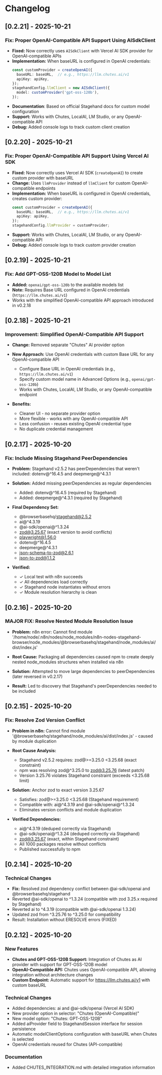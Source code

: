 # Changelog

## [0.2.21] - 2025-10-21

### Fix: Proper OpenAI-Compatible API Support Using AISdkClient

- **Fixed:** Now correctly uses `AISdkClient` with Vercel AI SDK provider for OpenAI-compatible APIs
- **Implementation:** When baseURL is configured in OpenAI credentials:
  ```typescript
  const customProvider = createOpenAI({
    baseURL: baseURL,  // e.g., https://llm.chutes.ai/v1
    apiKey: apiKey,
  });
  stagehandConfig.llmClient = new AISdkClient({
    model: customProvider('gpt-oss-120b'),
  });
  ```
- **Documentation**: Based on official Stagehand docs for custom model configuration
- **Support:** Works with Chutes, LocalAI, LM Studio, or any OpenAI-compatible API
- **Debug:** Added console logs to track custom client creation

## [0.2.20] - 2025-10-21

### Fix: Proper OpenAI-Compatible API Support Using Vercel AI SDK

- **Fixed:** Now correctly uses Vercel AI SDK (`createOpenAI`) to create custom provider with baseURL
- **Change:** Uses `llmProvider` instead of `llmClient` for custom OpenAI-compatible endpoints
- **Implementation:** When baseURL is configured in OpenAI credentials, creates custom provider:
  ```typescript
  const customProvider = createOpenAI({
    baseURL: baseURL,  // e.g., https://llm.chutes.ai/v1
    apiKey: apiKey,
  });
  stagehandConfig.llmProvider = customProvider;
  ```
- **Support:** Works with Chutes, LocalAI, LM Studio, or any OpenAI-compatible API
- **Debug:** Added console logs to track custom provider creation

## [0.2.19] - 2025-10-21

### Fix: Add GPT-OSS-120B Model to Model List

- **Added:** `openai/gpt-oss-120b` to the available models list
- **Note:** Requires Base URL configured in OpenAI credentials (`https://llm.chutes.ai/v1`)
- Works with the simplified OpenAI-compatible API approach introduced in v0.2.18

## [0.2.18] - 2025-10-21

### Improvement: Simplified OpenAI-Compatible API Support

- **Change:** Removed separate "Chutes" AI provider option
- **New Approach:** Use OpenAI credentials with custom Base URL for any OpenAI-compatible API
  - Configure Base URL in OpenAI credentials (e.g., `https://llm.chutes.ai/v1`)
  - Specify custom model name in Advanced Options (e.g., `openai/gpt-oss-120b`)
  - Works with Chutes, LocalAI, LM Studio, or any OpenAI-compatible endpoint

- **Benefits:**
  - Cleaner UI - no separate provider option
  - More flexible - works with any OpenAI-compatible API
  - Less confusion - reuses existing OpenAI credential type
  - No duplicate credential management

## [0.2.17] - 2025-10-20

### Fix: Include Missing Stagehand PeerDependencies

- **Problem:** Stagehand v2.5.2 has peerDependencies that weren't included: dotenv@^16.4.5 and deepmerge@^4.3.1
- **Solution:** Added missing peerDependencies as regular dependencies
  - Added: dotenv@^16.4.5 (required by Stagehand)
  - Added: deepmerge@^4.3.1 (required by Stagehand)

- **Final Dependency Set:**
  - @browserbasehq/stagehand@2.5.2
  - ai@^4.3.19
  - @ai-sdk/openai@^1.3.24
  - zod@3.25.67 (exact version to avoid conflicts)
  - playwright@1.56.0
  - dotenv@^16.4.5
  - deepmerge@^4.3.1
  - json-schema-to-zod@2.6.1
  - json-to-zod@1.1.2

- **Verified:** 
  - ✓ Local test with n8n succeeds
  - ✓ All dependencies load correctly
  - ✓ Stagehand node instantiates without errors
  - ✓ Module resolution hierarchy is clean

## [0.2.16] - 2025-10-20

### MAJOR FIX: Resolve Nested Module Resolution Issue

- **Problem:** n8n error: Cannot find module '/home/node/.n8n/nodes/node_modules/n8n-nodes-stagehand-browser/node_modules/@browserbasehq/stagehand/node_modules/ai/dist/index.js'
- **Root Cause:** Packaging all dependencies caused npm to create deeply nested node_modules structures when installed via n8n

- **Solution:** Attempted to move large dependencies to peerDependencies (later reversed in v0.2.17)
- **Result:** Led to discovery that Stagehand's peerDependencies needed to be included

## [0.2.15] - 2025-10-20

### Fix: Resolve Zod Version Conflict

- **Problem in n8n:** Cannot find module '@browserbasehq/stagehand/node_modules/ai/dist/index.js' - caused by module duplication
- **Root Cause Analysis:**
  - Stagehand v2.5.2 requires: zod@>=3.25.0 <3.25.68 (exact constraint)
  - npm was resolving zod@^3.25.0 to zod@3.25.76 (latest patch)
  - Version 3.25.76 violates Stagehand constraint (exceeds <3.25.68 limit)
  
- **Solution:** Anchor zod to exact version 3.25.67
  - Satisfies: zod@>=3.25.0 <3.25.68 (Stagehand requirement)
  - Compatible with: ai@^4.3.19 and @ai-sdk/openai@^1.3.24
  - Eliminates version conflicts and module duplication

- **Verified Dependencies:**
  - ai@^4.3.19 (deduped correctly via Stagehand)
  - @ai-sdk/openai@^1.3.24 (deduped correctly via Stagehand)
  - zod@3.25.67 (exact, within Stagehand constraint)
  - All 1000 packages resolve without conflicts
  - Published successfully to npm

## [0.2.14] - 2025-10-20

### Technical Changes

- **Fix:** Resolved zod dependency conflict between @ai-sdk/openai and @browserbasehq/stagehand
- Reverted @ai-sdk/openai to ^1.3.24 (compatible with zod 3.25.x required by Stagehand)
- Reverted ai to ^4.3.19 (compatible with @ai-sdk/openai 1.3.24)
- Updated zod from ^3.25.76 to ^3.25.0 for compatibility
- Result: Installation without ERESOLVE errors (FIXED)

## [0.2.12] - 2025-10-20

### New Features

- **Chutes and GPT-OSS-120B Support:** Integration of Chutes as AI provider with support for GPT-OSS-120B model
- **OpenAI-Compatible API:** Chutes uses OpenAI-compatible API, allowing integration without architecture changes
- **Custom Endpoint:** Automatic support for https://llm.chutes.ai/v1 with custom baseURL

### Technical Changes

- Added dependencies: ai and @ai-sdk/openai (Vercel AI SDK)
- New provider option in selector: "Chutes (OpenAI-Compatible)"
- New model option: "Chutes: GPT-OSS-120B"
- Added aiProvider field to StagehandSession interface for session persistence
- Automatic modelClientOptions configuration with baseURL when Chutes is selected
- OpenAI credentials reused for Chutes (API-compatible)

### Documentation

- Added CHUTES_INTEGRATION.md with detailed integration information
